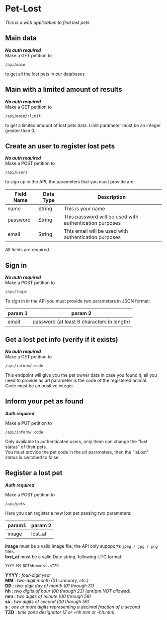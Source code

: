 # Pet-Lost  

*This is a web application to find lost pets*

## Main data  
***No auth required***  
Make a GET petition to  

```/api/main```  

to get all the lost pets in our databases  

## Main with a limited amount of results  
***No auth required***  
Make a GET petition to  

```/api/main/:limit```  

to get a limited amount of lost pets data. Limit parameter must be an integer greater than 0.  

## Create an user to register lost pets  
***No auth required***  
Make a POST petition to   

```/api/users```  

to sign up in the API, the parameters that you must provide are:  

| Field Name | Data Type | Description |
| ---------- | --------- | ----------- | 
| name       | String    | This is your name |  
| password   | String    | This password will be used with authentication purposes |  
| email      | String    | This email will be used with authentication purposes |  

All fields are required.  

## Sign in  
***No auth required***  
Make a POST petition to 

```/api/login```  

To sign in in the API you must provide two parameters in JSON format:  

| param 1 | param 2 |  
| ------- | ------- |
| email   | password (at least 6 characters in length) | 


## Get a lost pet info (verify if it exists)
***No auth required***  
Make a GET petition to  

```/api/inform/:code```  

This endpoint will give you the pet owner data in case you found it, all you need to provide as url parameter is the code of the registered animal.  
Code must be an positive integer.  

## Inform your pet as found
***Auth required***  

Make a PUT petition to  

```/api/inform/:code```  

Only available to authenticated users, only them can change the "lost status" of their pets.  
You must provide the pet code in the url parameters, then the "isLost" status is switched to false.  

## Register a lost pet  
***Auth required***  

Make a POST petition to  

```/api/pets```  

Here you can register a new lost pet passing two parameters:  

| param1 | param 2 |
| -------| ------- |
| image  | lost_at |

**image** must be a valid image file, the API only suppports ``` jpeg / jpg / png ``` files.  
**lost_at** must be a valid Date string, following UTC format:  

```YYYY-MM-DDThh:mm:ss.sTZD```  

**YYYY** : *four-digit year*  
**MM** : *two-digit month (01=January, etc.)*  
**DD** : *two-digit day of month (01 through 31)*  
**hh** : *two digits of hour (00 through 23) (am/pm NOT allowed)*  
**mm** : *two digits of minute (00 through 59)*  
**ss** : *two digits of second (00 through 59)*  
**s** : *one or more digits representing a decimal fraction of a second*  
**TZD** : *time zone designator (Z or +hh:mm or -hh:mm)*   

